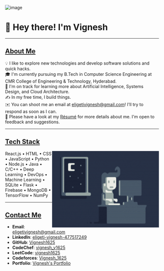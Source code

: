 ![image](https://github.com/Vignesh1625/Vignesh1625/assets/112402061/e3293cba-5394-4d77-bc4e-23ea01ec7eee)

# 👋 Hey there! I'm Vignesh
___

## [About Me](#about-me)
💡 I like to explore new technologies and develop software solutions and quick hacks.  
🎓 I'm currently pursuing my B.Tech in Computer Science Engineering at CMR College of Engineering & Technology, Hyderabad.  
🌱 I'm on track for learning more about Artificial Intelligence, Systems Design, and Cloud Architecture.  
✍️ In my free time, I build things.  
✉️ You can shoot me an email at [eligetivignesh@gmail.com](mailto:eligetivignesh@gmail.com)! I'll try to respond as soon as I can.  
📄 Please have a look at my [Résumé](https://links.cuvette.tech/student/66167ba063d899a0c088d35e) for more details about me. I'm open to feedback and suggestions.  

___

## [Tech Stack](#tech-stack)

<img align="right" src="https://raw.githubusercontent.com/AVS1508/AVS1508/master/assets/Night-Coding.gif" width="350" height="250"/>

React.js • HTML • CSS • JavaScript • Python • Node.js • Java • C/C++ • Deep Learning • DevOps • Machine Learning • SQLite • Flask • Firebase • MongoDB • TensorFlow • NumPy

___

## [Contact Me](#contact-me)
- **Email**: [eligetivignesh@gmail.com](mailto:eligetivignesh@gmail.com)
- **LinkedIn**: [eligeti-vignesh-477517249](https://www.linkedin.com/in/eligeti-vignesh-477517249/)
- **GitHub**: [Vignesh1625](https://github.com/Vignesh1625)
- **CodeChef**: [vignesh_v1625](https://www.codechef.com/users/vignesh_v1625)
- **LeetCode**: [vignesh1625](https://leetcode.com/u/vignesh1625/)
- **Codeforces**: [Vignesh_1625](https://codeforces.com/profile/Vignesh_1625)
- **Portfolio**: [Vignesh's Portfolio](https://vignesh1625.github.io/Portfolio/)
